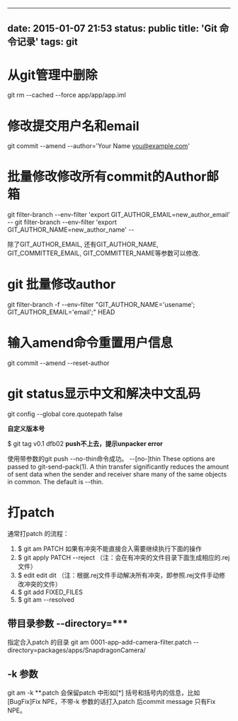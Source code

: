 
---
date: 2015-01-07 21:53
status: public
title: 'Git 命令记录'
tags: git
---


# 从git管理中删除
git rm --cached --force app/app/app.iml

# 修改提交用户名和email
git commit --amend --author='Your Name <you@example.com>'

# 批量修改修改所有commit的Author邮箱
git filter-branch --env-filter 'export GIT_AUTHOR_EMAIL=new_author_email' --
git filter-branch --env-filter 'export GIT_AUTHOR_NAME=new_author_name' --

除了GIT_AUTHOR_EMAIL, 还有GIT_AUTHOR_NAME, GIT_COMMITTER_EMAIL, GIT_COMMITTER_NAME等参数可以修改.

# git 批量修改author 
git filter-branch -f --env-filter "GIT_AUTHOR_NAME='usename'; GIT_AUTHOR_EMAIL='email';" HEAD

# 输入amend命令重置用户信息
git commit --amend --reset-author

# git status显示中文和解决中文乱码
git config --global core.quotepath false

**自定义版本号**

$ git tag v0.1 dfb02 
**push不上去，提示unpacker error**

使用带参数的git push --no-thin命令成功。
--[no-]thin
           These options are passed to git-send-pack(1). A thin transfer significantly reduces the amount of sent data when the sender and receiver share many of the same objects in common. The default is --thin.
# 打patch
通常打patch 的流程：
1. $ git am PATCH 如果有冲突不能直接合入需要继续执行下面的操作
2. $ git apply PATCH --reject （注：会在有冲突的文件目录下面生成相应的.rej文件）
3. $ edit edit dit （注：根据.rej文件手动解决所有冲突，即参照.rej文件手动修改冲突的文件）
4. $ git add FIXED_FILES
5. $ git am --resolved

## 带目录参数 --directory=***
指定合入patch 的目录
git am 0001-app-add-camera-filter.patch --directory=packages/apps/SnapdragonCamera/

## **-k 参数**
git am -k **.patch 会保留patch 中形如[*] 括号和括号内的信息，比如[BugFix]Fix NPE，不带-k 参数的话打入patch 后commit message 只有Fix NPE。
